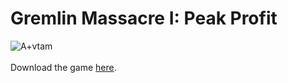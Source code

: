 # Gremlin Massacre I: Peak Profit 
![A+vtam](https://github.com/saaranganand/Gremlin-Massacre-I/assets/88927866/d99f72e9-1522-45fc-8f55-5f59758575be)
<br></br>
Download the game [here](https://artinan.itch.io/gremlin-massacre).
